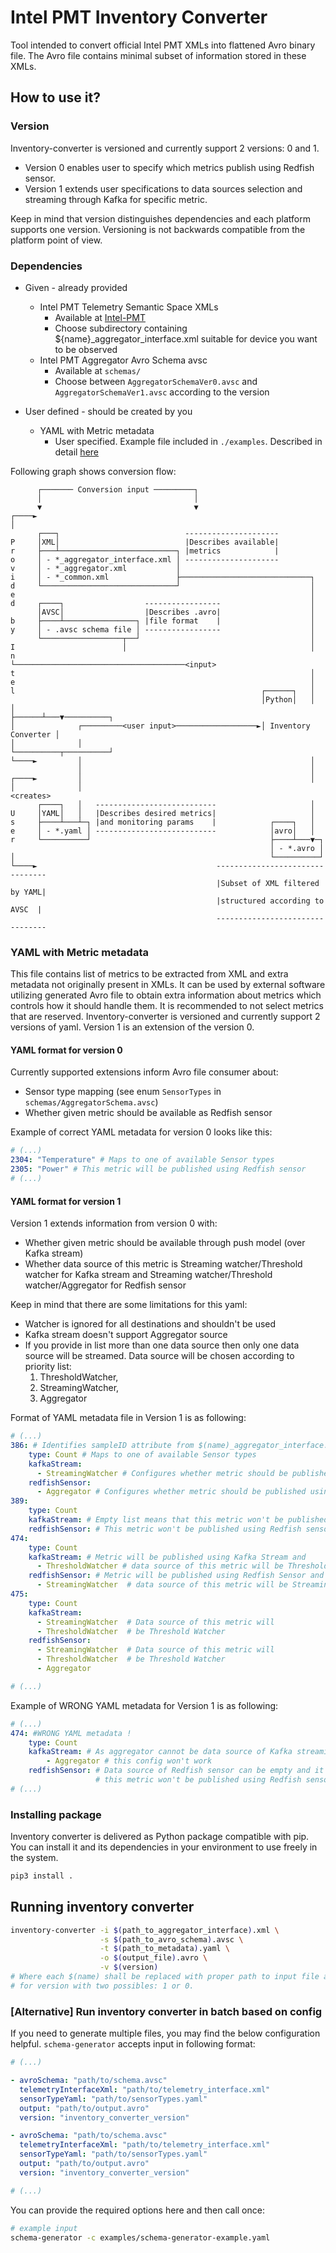 # Intel PMT Inventory Converter

Tool intended to convert official Intel PMT XMLs into flattened Avro binary
file. The Avro file contains minimal subset of information stored in these XMLs.

## How to use it?

### Version
Inventory-converter is versioned and currently support
2 versions: 0 and 1.
- Version 0 enables user to specify which
metrics publish using Redfish sensor.
- Version 1 extends user specifications to data sources selection and
  streaming through Kafka for specific metric.

Keep in mind that version distinguishes dependencies and each platform supports
one version. Versioning is not backwards compatible from the platform point of view.


### Dependencies

- Given - already provided
  - Intel PMT Telemetry Semantic Space XMLs
    - Available at [Intel-PMT](https://github.com/intel/Intel-PMT/tree/master/xml/)
    - Choose subdirectory containing ${name}_aggregator_interface.xml suitable for
      device you want to be observed
  - Intel PMT Aggregator Avro Schema avsc
    - Available at `schemas/`
    - Choose between `AggregatorSchemaVer0.avsc` and `AggregatorSchemaVer1.avsc` according to the version

- User defined - should be created by you
  - YAML with Metric metadata
    - User specified. Example file included in `./examples`.
      Described in detail [here](#yaml-with-metric-metadata)

Following graph shows conversion flow:

```
      ┌─────── Conversion input ─────────┐
      │                                  │
      ▼                                  ▼
┌────►
│
      ┌───┐                            ---------------------
P     │XML│                            |Describes available|
r     ├───┴──────────────────────────┐ |metrics            |
o     │ - *_aggregator_interface.xml │ ---------------------
v     │ - *_aggregator.xml           │
i     │ - *_common.xml               ├─────────────────────────────┐
d     └──────────────────────────────┘                             │
e                                                                  │
d     ┌────┐                  -----------------                    │
      │AVSC│                  |Describes .avro|                    │
b     ├────┴────────────────┐ |file format    |                    │
y     │ - .avsc schema file │ -----------------                    │
      └──────────────────┬──┘                                      │
I                        │                                         │
n                        └──────────────────────────────────────<input>
t                                                                  │
e                                                                  │
l                                                       ┌──────┐   │
                                                        │Python│   │
│                                                       ├──────┴───▼──────────┐
│              ┌─────────<user input>──────────────────►│ Inventory Converter │
│              │                                        └──────────┬──────────┘
└────►         │                                                   │
               │                                                   │
┌────►         │                                                   │
│              │                                               <creates>
      ┌────┐   │   ---------------------------                     │
U     │YAML│   │   |Describes desired metrics|                     │
s     ├────┴───┴─┐ |and monitoring params    |            ┌────┐   │
e     │ - *.yaml │ ---------------------------            │avro│   │
r     └──────────┘                                        ├────┴───▼─┐
                                                          │ - *.avro │
│                                                         └──────────┘
└────►                                        --------------------------------
                                              |Subset of XML filtered by YAML|
                                              |structured according to AVSC  |
                                              --------------------------------
```

### YAML with Metric metadata

This file contains list of metrics to be extracted from XML and extra metadata
not originally present in XMLs. It can be used by external software utilizing
generated Avro file to obtain extra information about metrics which controls
how it should handle them. It is recommended to not select metrics that are reserved.
Inventory-converter is versioned and currently support 2 versions of yaml.
Version 1 is an extension of the version 0.

#### YAML format for version 0
Currently supported extensions inform Avro file consumer about:

- Sensor type mapping (see enum `SensorTypes` in
  `schemas/AggregatorSchema.avsc`)
- Whether given metric should be available as Redfish sensor

Example of correct YAML metadata for version 0 looks like this:
```yaml
# (...)
2304: "Temperature" # Maps to one of available Sensor types
2305: "Power" # This metric will be published using Redfish sensor
# (...)
```
#### YAML format for version 1

Version 1 extends information from version 0 with:
- Whether given metric should be available through push model (over Kafka stream)
- Whether data source of this metric is Streaming watcher/Threshold watcher for Kafka stream and
  Streaming watcher/Threshold watcher/Aggregator for Redfish sensor

Keep in mind that there are some limitations for this yaml:
- Watcher is ignored for all destinations and shouldn't be used
- Kafka stream doesn't support Aggregator source
- If you provide in list more than one data source then only one data source will be streamed.
Data source will be chosen according to priority list:
  1. ThresholdWatcher,
  2. StreamingWatcher,
  3. Aggregator

Format of YAML metadata file in Version 1 is as following:

```yaml
# (...)
386: # Identifies sampleID attribute from $(name)_aggregator_interface.xml
    type: Count # Maps to one of available Sensor types
    kafkaStream:
      - StreamingWatcher # Configures whether metric should be published using push model
    redfishSensor:
      - Aggregator # Configures whether metric should be published using Redfish sensor
389:
    type: Count
    kafkaStream: # Empty list means that this metric won't be published using Kafka stream
    redfishSensor: # This metric won't be published using Redfish sensor
474:
    type: Count
    kafkaStream: # Metric will be published using Kafka Stream and
      - ThresholdWatcher # data source of this metric will be Threshold Watcher
    redfishSensor: # Metric will be published using Redfish Sensor and
      - StreamingWatcher  # data source of this metric will be Streaming Watcher
475:
    type: Count
    kafkaStream:
      - StreamingWatcher  # Data source of this metric will
      - ThresholdWatcher  # be Threshold Watcher
    redfishSensor:
      - StreamingWatcher  # Data source of this metric will
      - ThresholdWatcher  # be Threshold Watcher
      - Aggregator

# (...)
```

Example of WRONG YAML metadata for Version 1 is as following:
```yaml
# (...)
474: #WRONG YAML metadata !
    type: Count
    kafkaStream: # As aggregator cannot be data source of Kafka streaming
        - Aggregator # this config won't work
    redfishSensor: # Data source of Redfish sensor can be empty and it just means that
                   # this metric won't be published using Redfish sensor
# (...)
```

### Installing package

Inventory converter is delivered as Python package compatible with pip.
You can install it and its dependencies in your environment to use freely
in the system.

```bash
pip3 install .
```

## Running inventory converter

```bash
inventory-converter -i $(path_to_aggregator_interface).xml \
                    -s $(path_to_avro_schema).avsc \
                    -t $(path_to_metadata).yaml \
                    -o $(output_file).avro \
                    -v $(version)
# Where each $(name) shall be replaced with proper path to input file and
# for version with two possibles: 1 or 0.
```

### [Alternative] Run inventory converter in batch based on config

If you need to generate multiple files, you may find the below configuration
helpful.
`schema-generator` accepts input in following format:

```yaml
# (...)

- avroSchema: "path/to/schema.avsc"
  telemetryInterfaceXml: "path/to/telemetry_interface.xml"
  sensorTypeYaml: "path/to/sensorTypes.yaml"
  output: "path/to/output.avro"
  version: "inventory_converter_version"

- avroSchema: "path/to/schema.avsc"
  telemetryInterfaceXml: "path/to/telemetry_interface.xml"
  sensorTypeYaml: "path/to/sensorTypes.yaml"
  output: "path/to/output.avro"
  version: "inventory_converter_version"

# (...)
```

You can provide the required options here and then call once:

```bash
# example input
schema-generator -c examples/schema-generator-example.yaml
```
